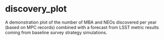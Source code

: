 # discovery_plot

A demonstration plot of the number of MBA and NEOs discovered per year (based on MPC records) combined with a forecast from LSST metric results coming from baseline survey strategy simulations.
